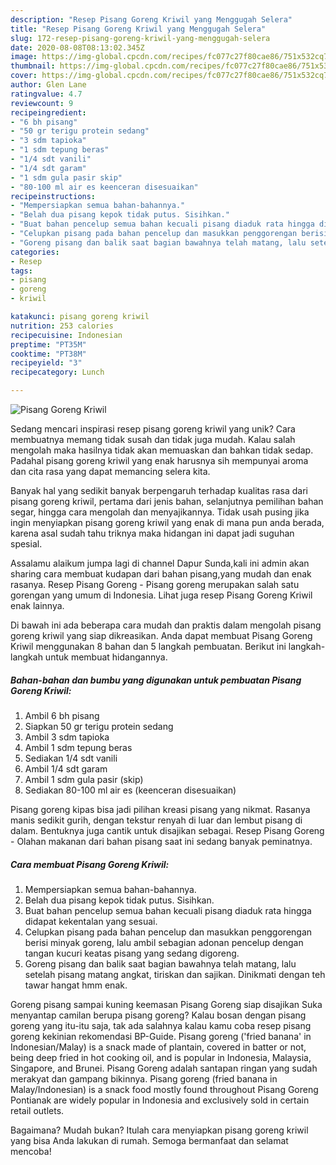 ```yaml
---
description: "Resep Pisang Goreng Kriwil yang Menggugah Selera"
title: "Resep Pisang Goreng Kriwil yang Menggugah Selera"
slug: 172-resep-pisang-goreng-kriwil-yang-menggugah-selera
date: 2020-08-08T08:13:02.345Z
image: https://img-global.cpcdn.com/recipes/fc077c27f80cae86/751x532cq70/pisang-goreng-kriwil-foto-resep-utama.jpg
thumbnail: https://img-global.cpcdn.com/recipes/fc077c27f80cae86/751x532cq70/pisang-goreng-kriwil-foto-resep-utama.jpg
cover: https://img-global.cpcdn.com/recipes/fc077c27f80cae86/751x532cq70/pisang-goreng-kriwil-foto-resep-utama.jpg
author: Glen Lane
ratingvalue: 4.7
reviewcount: 9
recipeingredient:
- "6 bh pisang"
- "50 gr terigu protein sedang"
- "3 sdm tapioka"
- "1 sdm tepung beras"
- "1/4 sdt vanili"
- "1/4 sdt garam"
- "1 sdm gula pasir skip"
- "80-100 ml air es keenceran disesuaikan"
recipeinstructions:
- "Mempersiapkan semua bahan-bahannya."
- "Belah dua pisang kepok tidak putus. Sisihkan."
- "Buat bahan pencelup semua bahan kecuali pisang diaduk rata hingga didapat kekentalan yang sesuai."
- "Celupkan pisang pada bahan pencelup dan masukkan penggorengan berisi minyak goreng, lalu ambil sebagian adonan pencelup dengan tangan kucuri keatas pisang yang sedang digoreng."
- "Goreng pisang dan balik saat bagian bawahnya telah matang, lalu setelah pisang matang angkat, tiriskan dan sajikan. Dinikmati dengan teh tawar hangat hmm enak."
categories:
- Resep
tags:
- pisang
- goreng
- kriwil

katakunci: pisang goreng kriwil 
nutrition: 253 calories
recipecuisine: Indonesian
preptime: "PT35M"
cooktime: "PT38M"
recipeyield: "3"
recipecategory: Lunch

---
```



![Pisang Goreng Kriwil](https://img-global.cpcdn.com/recipes/fc077c27f80cae86/751x532cq70/pisang-goreng-kriwil-foto-resep-utama.jpg)

Sedang mencari inspirasi resep pisang goreng kriwil yang unik? Cara membuatnya memang tidak susah dan tidak juga mudah. Kalau salah mengolah maka hasilnya tidak akan memuaskan dan bahkan tidak sedap. Padahal pisang goreng kriwil yang enak harusnya sih mempunyai aroma dan cita rasa yang dapat memancing selera kita.

Banyak hal yang sedikit banyak berpengaruh terhadap kualitas rasa dari pisang goreng kriwil, pertama dari jenis bahan, selanjutnya pemilihan bahan segar, hingga cara mengolah dan menyajikannya. Tidak usah pusing jika ingin menyiapkan pisang goreng kriwil yang enak di mana pun anda berada, karena asal sudah tahu triknya maka hidangan ini dapat jadi suguhan spesial.

Assalamu alaikum jumpa lagi di channel Dapur Sunda,kali ini admin akan sharing cara membuat kudapan dari bahan pisang,yang mudah dan enak rasanya. Resep Pisang Goreng - Pisang goreng merupakan salah satu gorengan yang umum di Indonesia. Lihat juga resep Pisang Goreng Kriwil enak lainnya.


Di bawah ini ada beberapa cara mudah dan praktis dalam mengolah pisang goreng kriwil yang siap dikreasikan. Anda dapat membuat Pisang Goreng Kriwil menggunakan 8 bahan dan 5 langkah pembuatan. Berikut ini langkah-langkah untuk membuat hidangannya.

<!--inarticleads1-->

##### Bahan-bahan dan bumbu yang digunakan untuk pembuatan Pisang Goreng Kriwil:

1. Ambil 6 bh pisang
1. Siapkan 50 gr terigu protein sedang
1. Ambil 3 sdm tapioka
1. Ambil 1 sdm tepung beras
1. Sediakan 1/4 sdt vanili
1. Ambil 1/4 sdt garam
1. Ambil 1 sdm gula pasir (skip)
1. Sediakan 80-100 ml air es (keenceran disesuaikan)


Pisang goreng kipas bisa jadi pilihan kreasi pisang yang nikmat. Rasanya manis sedikit gurih, dengan tekstur renyah di luar dan lembut pisang di dalam. Bentuknya juga cantik untuk disajikan sebagai. Resep Pisang Goreng - Olahan makanan dari bahan pisang saat ini sedang banyak peminatnya. 

<!--inarticleads2-->

##### Cara membuat Pisang Goreng Kriwil:

1. Mempersiapkan semua bahan-bahannya.
1. Belah dua pisang kepok tidak putus. Sisihkan.
1. Buat bahan pencelup semua bahan kecuali pisang diaduk rata hingga didapat kekentalan yang sesuai.
1. Celupkan pisang pada bahan pencelup dan masukkan penggorengan berisi minyak goreng, lalu ambil sebagian adonan pencelup dengan tangan kucuri keatas pisang yang sedang digoreng.
1. Goreng pisang dan balik saat bagian bawahnya telah matang, lalu setelah pisang matang angkat, tiriskan dan sajikan. Dinikmati dengan teh tawar hangat hmm enak.


Goreng pisang sampai kuning keemasan Pisang Goreng siap disajikan Suka menyantap camilan berupa pisang goreng? Kalau bosan dengan pisang goreng yang itu-itu saja, tak ada salahnya kalau kamu coba resep pisang goreng kekinian rekomendasi BP-Guide. Pisang goreng (&#39;fried banana&#39; in Indonesian/Malay) is a snack made of plantain, covered in batter or not, being deep fried in hot cooking oil, and is popular in Indonesia, Malaysia, Singapore, and Brunei. Pisang Goreng adalah santapan ringan yang sudah merakyat dan gampang bikinnya. Pisang goreng (fried banana in Malay/Indonesian) is a snack food mostly found throughout Pisang Goreng Pontianak are widely popular in Indonesia and exclusively sold in certain retail outlets. 

Bagaimana? Mudah bukan? Itulah cara menyiapkan pisang goreng kriwil yang bisa Anda lakukan di rumah. Semoga bermanfaat dan selamat mencoba!
